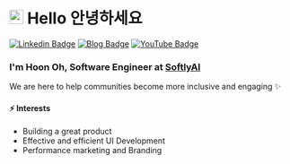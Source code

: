 # <img src="https://media.giphy.com/media/hvRJCLFzcasrR4ia7z/giphy.gif" width="25px">  Hello 안녕하세요


[![Linkedin Badge](https://img.shields.io/badge/LinkedIn-blue?style=flat&logo=linkedin&logoColor=white&link=https://www.linkedin.com/in/1005hoon/)](https://www.linkedin.com/in/1005hoon/)
[![Blog Badge](http://img.shields.io/badge/Blog-black?style=flat&logo=blogger&logoColor=white&link=https://hoonnotes.io/)](https://hoonnotes.io/)
[![YouTube Badge](http://img.shields.io/badge/YouTube-red?style=flat&logo=YouTube&link=https://www.youtube.com/@hoonnotes)](https://www.youtube.com/@hoonnotes)


### I'm Hoon Oh, Software Engineer at [SoftlyAI](https://softly.ai/)
We are here to help communities become more inclusive and engaging ✨

#### ⚡ Interests
- Building a great product
- Effective and efficient UI Development
- Performance marketing and Branding



